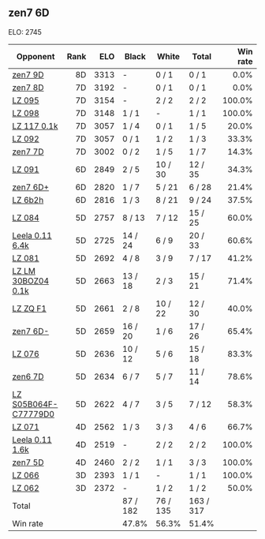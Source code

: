 ## zen7 6D ##

ELO: 2745

Opponent | Rank | ELO | Black | White | Total | Win rate
---------|-----:|----:|-------|-------|-------|-------:
[zen7 9D](zen7%209D.md) | 8D | 3313 | - | 0 / 1 | 0 / 1 | 0.0%
[zen7 8D](zen7%208D.md) | 7D | 3192 | - | 0 / 1 | 0 / 1 | 0.0%
[LZ 095](LZ%20095.md) | 7D | 3154 | - | 2 / 2 | 2 / 2 | 100.0%
[LZ 098](LZ%20098.md) | 7D | 3148 | 1 / 1 | - | 1 / 1 | 100.0%
[LZ 117 0.1k](LZ%20117%200.1k.md) | 7D | 3057 | 1 / 4 | 0 / 1 | 1 / 5 | 20.0%
[LZ 092](LZ%20092.md) | 7D | 3057 | 0 / 1 | 1 / 2 | 1 / 3 | 33.3%
[zen7 7D](zen7%207D.md) | 7D | 3002 | 0 / 2 | 1 / 5 | 1 / 7 | 14.3%
[LZ 091](LZ%20091.md) | 6D | 2849 | 2 / 5 | 10 / 30 | 12 / 35 | 34.3%
[zen7 6D+](zen7%206D+.md) | 6D | 2820 | 1 / 7 | 5 / 21 | 6 / 28 | 21.4%
[LZ 6b2h](LZ%206b2h.md) | 6D | 2816 | 1 / 3 | 8 / 21 | 9 / 24 | 37.5%
[LZ 084](LZ%20084.md) | 5D | 2757 | 8 / 13 | 7 / 12 | 15 / 25 | 60.0%
[Leela 0.11 6.4k](Leela%200.11%206.4k.md) | 5D | 2725 | 14 / 24 | 6 / 9 | 20 / 33 | 60.6%
[LZ 081](LZ%20081.md) | 5D | 2692 | 4 / 8 | 3 / 9 | 7 / 17 | 41.2%
[LZ LM 30BOZ04 0.1k](LZ%20LM%2030BOZ04%200.1k.md) | 5D | 2663 | 13 / 18 | 2 / 3 | 15 / 21 | 71.4%
[LZ ZQ F1](LZ%20ZQ%20F1.md) | 5D | 2661 | 2 / 8 | 10 / 22 | 12 / 30 | 40.0%
[zen7 6D-](zen7%206D-.md) | 5D | 2659 | 16 / 20 | 1 / 6 | 17 / 26 | 65.4%
[LZ 076](LZ%20076.md) | 5D | 2636 | 10 / 12 | 5 / 6 | 15 / 18 | 83.3%
[zen6 7D](zen6%207D.md) | 5D | 2634 | 6 / 7 | 5 / 7 | 11 / 14 | 78.6%
[LZ S05B064F-C77779D0](LZ%20S05B064F-C77779D0.md) | 5D | 2622 | 4 / 7 | 3 / 5 | 7 / 12 | 58.3%
[LZ 071](LZ%20071.md) | 4D | 2562 | 1 / 3 | 3 / 3 | 4 / 6 | 66.7%
[Leela 0.11 1.6k](Leela%200.11%201.6k.md) | 4D | 2519 | - | 2 / 2 | 2 / 2 | 100.0%
[zen7 5D](zen7%205D.md) | 4D | 2460 | 2 / 2 | 1 / 1 | 3 / 3 | 100.0%
[LZ 066](LZ%20066.md) | 3D | 2393 | 1 / 1 | - | 1 / 1 | 100.0%
[LZ 062](LZ%20062.md) | 3D | 2372 | - | 1 / 2 | 1 / 2 | 50.0%
Total | | | 87 / 182 | 76 / 135 | 163 / 317 | 
Win rate| | | 47.8% | 56.3% | 51.4% | 
